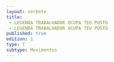 ```yaml
---
layout: verbete
title:
 - LEGENDA TRABALHADOR OCUPA TEU POSTO
 - LEGENDA TRABALHADOR OCUPA TEU POSTO
published: true
edition: 1  
type: T
subtype: Movimentos
---
```


